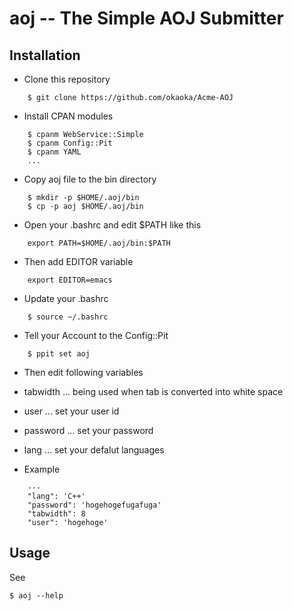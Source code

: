 aoj -- The Simple AOJ Submitter
============================

Installation
------------

* Clone this repository

```
    $ git clone https://github.com/okaoka/Acme-AOJ
```

* Install CPAN modules

```
    $ cpanm WebService::Simple  
    $ cpanm Config::Pit  
    $ cpanm YAML  
    ...  
```

* Copy aoj file to the bin directory

```
    $ mkdir -p $HOME/.aoj/bin  
    $ cp -p aoj $HOME/.aoj/bin  
```

* Open your .bashrc and edit $PATH like this 

```
    export PATH=$HOME/.aoj/bin:$PATH

```
* Then add EDITOR variable

```
    export EDITOR=emacs
```

* Update your .bashrc

```
    $ source ~/.bashrc
```

* Tell your Account to the Config::Pit

```
    $ ppit set aoj
```

* Then edit following variables
 * tabwidth ... being used when tab is converted into white space
 * user ... set your user id
 * password ... set your password
 * lang ... set your defalut languages

 * Example

```
    --- 
    "lang": 'C++'  
    "password": 'hogehogefugafuga'  
    "tabwidth": 8  
    "user": 'hogehoge'  
```

Usage
-----

See

    $ aoj --help
